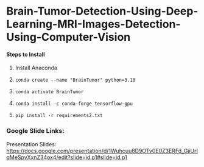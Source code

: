 # Brain-Tumor-Detection-Using-Deep-Learning-MRI-Images-Detection-Using-Computer-Vision

#### Steps to Install

1. Install Anaconda

2. `conda create --name "BrainTumor" python=3.10`

3. `conda activate BrainTumor` 

4. `conda install -c conda-forge tensorflow-gpu`

5. `pip install -r requirements2.txt`


### Google Slide Links: 

Presentation Slides: https://docs.google.com/presentation/d/1Wuhcuu8D9OTv0E0Z3ERFd_GjiUrIqMeSpvXxnZ34ox4/edit?slide=id.p1#slide=id.p1
